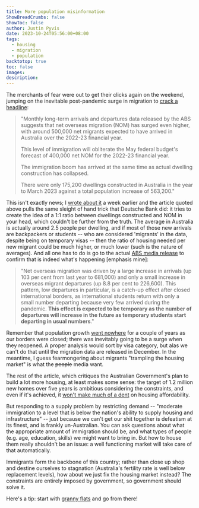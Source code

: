 ```yaml
---
title: More population misinformation
ShowBreadCrumbs: false
ShowToc: false
author: Justin Pyvis
date: 2023-10-24T05:56:00+08:00
tags:
  - housing
  - migration
  - population
backtotop: true
toc: false
images: 
description:
---
```

The merchants of fear were out to get their clicks again on the weekend, jumping on the inevitable post-pandemic surge in migration to [crack a headline](https://www.news.com.au/finance/economy/australian-economy/rapid-rate-of-rental-disaster-engulfing-australia/news-story/bc935819224616a8aa306a6c3d480ba1):

>"Monthly long-term arrivals and departures data released by the ABS suggests that net overseas migration (NOM) has surged even higher, with around 500,000 net migrants expected to have arrived in Australia over the 2022-23 financial year.
>
>This level of immigration will obliterate the May federal budget's forecast of 400,000 net NOM for the 2022-23 financial year.
>
>The immigration boom has arrived at the same time as actual dwelling construction has collapsed.
>
>There were only 175,200 dwellings constructed in Australia in the year to March 2023 against a total population increase of 563,200."

This isn't exactly news; I [wrote about it](/numbers-tell-the-story/) a week earlier and the article quoted above pulls the same sleight of hand trick that Deutsche Bank did: it tries to create the idea of a 1:1 ratio between dwellings constructed and NOM in your head, which couldn't be further from the truth. The average in Australia is actually around 2.5 people per dwelling, and if most of those new arrivals are backpackers or students -- who are considered 'migrants' in the data, despite being on temporary visas -- then the ratio of housing needed per new migrant could be much higher, or much lower (such is the nature of averages). And all one has to do is go to the actual [ABS media release](https://www.abs.gov.au/media-centre/media-releases/overseas-migration-drives-australias-population-growth) to confirm that is indeed what's happening [emphasis mine]:

>"Net overseas migration was driven by a large increase in arrivals (up 103 per cent from last year to 681,000) and only a small increase in overseas migrant departures (up 8.8 per cent to 226,600). This pattern, low departures in particular, is a catch-up effect after closed international borders, as international students return with only a small number departing because very few arrived during the pandemic. **This effect is expected to be temporary as the number of departures will increase in the future as temporary students start departing in usual numbers**."

Remember that population growth [went nowhere](https://www.abs.gov.au/statistics/people/population/national-state-and-territory-population/mar-2023) for a couple of years as our borders were closed; there was inevitably going to be a surge when they reopened. A proper analysis would sort by visa category, but alas we can't do that until the migration data are released in December. In the meantime, I guess fearmongering about migrants "trampling the housing market" is what the ~~people~~ media want.

The rest of the article, which critiques the Australian Government's plan to build a lot more housing, at least makes some sense: the target of 1.2 million new homes over five years is ambitious considering the constraints, and even if it's achieved, it [won't make much of a dent](/the-cooler-heads-prevailed/) on housing affordability.

But responding to a supply problem by restricting demand -- "moderate immigration to a level that is below the nation's ability to supply housing and infrastructure" -- just because we can't get our shit together is defeatism at its finest, and is frankly un-Australian. You can ask questions about what the appropriate amount of immigration should be, and what types of people (e.g. age, education, skills) we might want to bring in. But how to house them really shouldn't be an issue: a well functioning market will take care of that automatically.

Immigrants form the backbone of this country; rather than close up shop and destine ourselves to stagnation (Australia's fertility rate is well below replacement levels), how about we just fix the housing market instead? The constraints are entirely imposed by government, so government should solve it. 

Here's a tip: start with [granny flats](/bring-on-the-granny-flats/) and go from there!